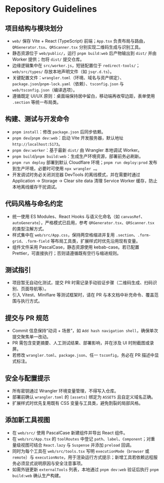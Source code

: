 # Repository Guidelines

## 项目结构与模块划分
- `web/` 保存 Vite + React (TypeScript) 前端；`App.tsx` 负责布局与路由，`QRGenerator.tsx`、`QRScanner.tsx` 分别实现二维码生成与识别工具。
- 静态资源位于 `web/public/`，运行 `pnpm build:web` 后产物输出到 `dist/` 并由 Worker 提供；勿将 `dist/` 提交仓库。
- 边缘逻辑集中在 `src/worker.js`，短链配置位于 `redirect-tools/`；`web/src/types/` 存放本地声明文件（如 `jsqr.d.ts`）。
- 关键配置文件：`wrangler.toml`（环境、域名与资产绑定）、`package.json`/`pnpm-lock.yaml`（依赖）、`tsconfig.json` 与 `web/tsconfig.json`（编译选项）。
- 遵循既定 UI/UX 原则：桌面端保持居中留白，移动端再收窄边距，表单使用 `.section` 等统一布局类。

## 构建、测试与开发命令
- `pnpm install`：修改 `package.json` 后同步依赖。
- `pnpm dev`/`pnpm dev:web`：启动 Vite 开发服务器，默认地址 `http://localhost:5173`。
- `pnpm dev:worker`：基于最新 `dist/` 由 Wrangler 本地调试 Worker。
- `pnpm build`/`pnpm build:web`：生成生产环境资源，部署前务必刷新。
- `pnpm run deploy` 部署到默认 Cloudflare 环境；`pnpm run deploy:prod` 发布到生产环境，必要时可使用 `npx wrangler …`。
- 开发调试时务必关闭浏览器 DevTools 的离线模式，并在需要时通过 Application → Storage → Clear site data 清理 Service Worker 缓存，防止本地离线缓存干扰调试。

## 代码风格与命名约定
- 统一使用 ES Modules、React Hooks 与语义化命名（如 `canvasRef`、`autoGenerate`），严格模式已启用，参考 `QRGenerator.tsx`、`QRScanner.tsx` 的类型注解方式。
- 样式集中在 `web/src/App.css`，保持两空格缩进并复用 `.section`、`.form-grid`、`.form-field` 等布局工具类，扩展样式时优先沿用现有变量。
- 组件文件采用 PascalCase，静态资源使用 kebab-case。若已配置 Prettier，可直接执行；否则请遵循既有空行与缩进规则。

## 测试指引
- 项目暂无自动化测试，提交 PR 时需记录手动验证步骤（二维码生成、扫码识别、页面导航等）。
- 引入 Vitest、Miniflare 等测试框架时，请在 PR 与本文档中补充命令、覆盖范围与执行方式。

## 提交与 PR 规范
- Commit 信息保持“动词 + 场景”，如 `Add hash navigation shell`，确保单次提交聚焦单一改动。
- PR 需包含变更摘要、人工测试结果、部署影响，并在涉及 UI 时附截图或录屏。
- 若修改 `wrangler.toml`、`package.json`、任一 `tsconfig`，务必在 PR 描述中显式标注。

## 安全与配置提示
- 所有密钥通过 Wrangler 环境变量管理，不得写入仓库。
- 部署前确认 `wrangler.toml` 的 `[assets]` 绑定为 `ASSETS` 且自定义域名正确。
- 扩展样式时优先复用既有 CSS 变量与工具类，避免割裂的局部风格。

## 添加新工具视图
- 在 `web/src/` 使用 PascalCase 新建组件并导出 React 组件。
- 在 `web/src/App.tsx` 的 `toolRoutes` 中登记 `path`、`label`、`Component`；对重量级视图可结合 `React.lazy` 与 `Suspense` 并添加 `preload` 回调。
- 同时为每个工具在 `web/src/tools.tsx` 写明 `executionMode`（`browser` 或 `remote`）与 `executionNote`，用于渲染运行方式提示；新增工具若依赖远程服务必须显式说明原因与安全注意事项。
- 如需外链更新 `externalTools` 列表，本地通过 `pnpm dev:web` 验证后执行 `pnpm build:web` 确认生产构建。
